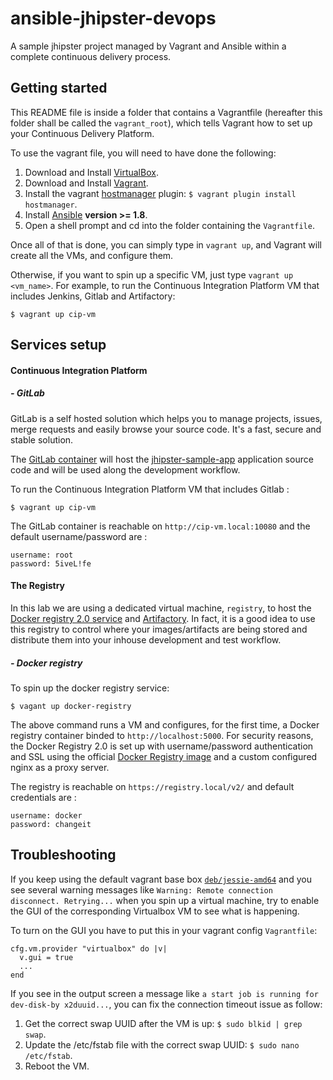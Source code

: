 # ansible-jhipster-devops
A sample jhipster project managed by Vagrant and Ansible within a complete continuous delivery process.


## Getting started

This README file is inside a folder that contains a Vagrantfile (hereafter this folder shall be called the `vagrant_root`), which tells Vagrant how to set up your Continuous Delivery Platform.

To use the vagrant file, you will need to have done the following:

  1. Download and Install [VirtualBox](https://www.virtualbox.org/wiki/Downloads).
  2. Download and Install [Vagrant](https://www.vagrantup.com/downloads.html).
  4. Install the vagrant [hostmanager](https://github.com/smdahlen/vagrant-hostmanager) plugin: `$ vagrant plugin install hostmanager`.
  4. Install [Ansible](http://docs.ansible.com/intro_installation.html) **version >= 1.8**.
  5. Open a shell prompt and cd into the folder containing the `Vagrantfile`.

Once all of that is done, you can simply type in `vagrant up`, and Vagrant will create all the VMs, and configure them.

Otherwise, if you want to spin up a specific VM, just type `vagrant up <vm_name>`. For example, to run the Continuous Integration Platform VM that includes Jenkins, Gitlab and Artifactory:

    $ vagrant up cip-vm


## Services setup

#### Continuous Integration Platform

##### - GitLab

GitLab is a self hosted solution which helps you to manage projects, issues, merge requests and easily browse your source code. It's a fast, secure and stable solution.

The [GitLab container](https://hub.docker.com/r/sameersbn/gitlab/) will host the [jhipster-sample-app](https://github.com/abessifi/jhipster-sample-app) application source code and will be used along the development workflow.

To run the Continuous Integration Platform VM that includes Gitlab :

	$ vagrant up cip-vm

The GitLab container is reachable on `http://cip-vm.local:10080` and the default username/password are :
    
	username: root
	password: 5iveL!fe

#### The Registry

In this lab we are using a dedicated virtual machine, `registry`, to host the [Docker registry 2.0 service](https://docs.docker.com/registry/) and [Artifactory](http://www.jfrog.com/artifactory/). In fact, it is a good idea to use this registry to control where your images/artifacts are being stored and distribute them into your inhouse development and test workflow.

##### - Docker registry

To spin up the docker registry service:

	$ vagant up docker-registry

The above command runs a VM and configures, for the first time, a Docker registry container binded to `http://localhost:5000`.
For security reasons, the Docker Registry 2.0 is set up with username/password authentication and SSL using the official [Docker Registry image](https://registry.hub.docker.com/u/library/registry/) and a custom configured nginx as a proxy server.

The registry is reachable on `https://registry.local/v2/` and default credentials are :

	username: docker
	password: changeit

## Troubleshooting

If you keep using the default vagrant base box [`deb/jessie-amd64`](https://vagrantcloud.com/deb/boxes/jessie-amd64) and you see several warning messages like `Warning: Remote connection disconnect. Retrying...` when you spin up a virtual machine, try to enable the GUI of the corresponding Virtualbox VM to see what is happening.

To turn on the GUI you have to put this in your vagrant config `Vagrantfile`:

    cfg.vm.provider "virtualbox" do |v|
      v.gui = true
      ...
    end

If you see in the output screen a message like `a start job is running for dev-disk-by x2duuid...`, you can fix the connection timeout issue as follow:

  1. Get the correct swap UUID after the VM is up: `$ sudo blkid | grep swap`.
  2. Update the /etc/fstab file with the correct swap UUID: `$ sudo nano /etc/fstab`.
  3. Reboot the VM.

